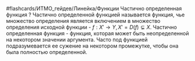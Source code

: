 #flashcards/ИТМО_гейдев/Линейка/Функции
Частично определенная функция
?
Частично определенной функцией называется функция, чье множество определения является включением в множество определения исходной функции - $f : X' \to Y, X' = D(f) \subsetneq X$.
Частично определенная функция - функция, которая может быть неопределенной на некотором значении аргумента.
Часто под функцией подразумевается ее сужение на некотором промежутке, чтобы она была полностью определенной.
